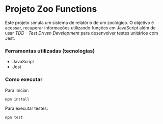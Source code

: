 # Projeto Zoo Functions
Este projeto simula um sistema de relatório de um zoológico.
O objetivo é acessar, recuperar informações utilizando funções em JavaScript além de usar _TDD - Test Driven Development_ para desenvolver testes unitários com Jest.
### Ferramentas utilizadas (tecnologias)
 - JavaScript
 - Jest
### Como executar
Para iniciar:
```bash
npm install
```
Para executar testes:
```bash
npm test
```
<!-- Para ver a cobertura de testes:
```bash
npm run test:coverage
``` -->
